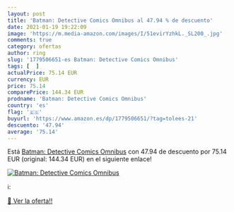 ```yaml
---
layout: post
title: 'Batman: Detective Comics Omnibus al 47.94 % de descuento'
date: 2021-01-19 19:22:09
image: 'https://m.media-amazon.com/images/I/51evirYzhkL._SL200_.jpg'
comments: true
category: ofertas
author: ring
slug: '1779506651-es Batman: Detective Comics Omnibus'
tags: [  ]
actualPrice: 75.14 EUR
currency: EUR
price: 75.14
comparePrice: 144.34 EUR
prodname: 'Batman: Detective Comics Omnibus'
country: 'es'
flag: '🇪🇸'
buyurl: 'https://www.amazon.es/dp/1779506651/?tag=tolees-21'
descuento: '47.94'
average: '75.14'
---
```


Está [Batman: Detective Comics Omnibus](https://www.amazon.es/dp/1779506651/?tag=tolees-21) con 47.94 de descuento por 75.14 EUR (original: 144.34 EUR) en el siguiente enlace!

[![Batman: Detective Comics Omnibus](https://m.media-amazon.com/images/I/51evirYzhkL._SL200_.jpg)](https://www.amazon.es/dp/1779506651/?tag=tolees-21)

ℹ️:


[🛒 Ver la oferta!!](https://www.amazon.es/dp/1779506651/?tag=tolees-21)
